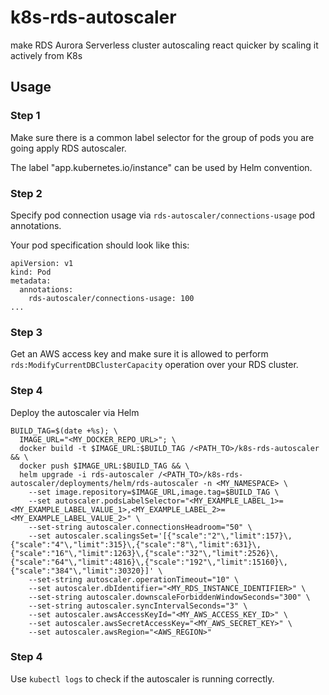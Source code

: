 # k8s-rds-autoscaler
make RDS Aurora Serverless cluster autoscaling react quicker by scaling it actively from K8s

## Usage
### Step 1
Make sure there is a common label selector for the group of pods you are going apply RDS autoscaler.

The label "app.kubernetes.io/instance" can be used by Helm convention.

### Step 2
Specify pod connection usage via `rds-autoscaler/connections-usage` pod annotations.

Your pod specification should look like this:
```
apiVersion: v1
kind: Pod
metadata:
  annotations:
    rds-autoscaler/connections-usage: 100
...
```
### Step 3
Get an AWS access key and make sure it is allowed to perform `rds:ModifyCurrentDBClusterCapacity` operation over your RDS cluster.
### Step 4
Deploy the autoscaler via Helm
```
BUILD_TAG=$(date +%s); \
  IMAGE_URL="<MY_DOCKER_REPO_URL>"; \
  docker build -t $IMAGE_URL:$BUILD_TAG /<PATH_TO>/k8s-rds-autoscaler && \
  docker push $IMAGE_URL:$BUILD_TAG && \
  helm upgrade -i rds-autoscaler /<PATH_TO>/k8s-rds-autoscaler/deployments/helm/rds-autoscaler -n <MY_NAMESPACE> \
    --set image.repository=$IMAGE_URL,image.tag=$BUILD_TAG \
    --set autoscaler.podsLabelSelector="<MY_EXAMPLE_LABEL_1>=<MY_EXAMPLE_LABEL_VALUE_1>,<MY_EXAMPLE_LABEL_2>=<MY_EXAMPLE_LABEL_VALUE_2>" \
    --set-string autoscaler.connectionsHeadroom="50" \
    --set autoscaler.scalingsSet='[{"scale":"2"\,"limit":157}\,{"scale":"4"\,"limit":315}\,{"scale":"8"\,"limit":631}\,{"scale":"16"\,"limit":1263}\,{"scale":"32"\,"limit":2526}\,{"scale":"64"\,"limit":4816}\,{"scale":"192"\,"limit":15160}\,{"scale":"384"\,"limit":30320}]' \
    --set-string autoscaler.operationTimeout="10" \
    --set autoscaler.dbIdentifier="<MY_RDS_INSTANCE_IDENTIFIER>" \
    --set-string autoscaler.downscaleForbiddenWindowSeconds="300" \
    --set-string autoscaler.syncIntervalSeconds="3" \
    --set autoscaler.awsAccessKeyId="<MY_AWS_ACCESS_KEY_ID>" \
    --set autoscaler.awsSecretAccessKey="<MY_AWS_SECRET_KEY>" \
    --set autoscaler.awsRegion="<AWS_REGION>"
```

### Step 4
Use `kubectl logs` to check if the autoscaler is running correctly.